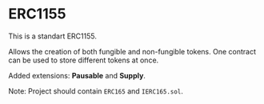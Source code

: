 # ERC1155
This is a standart ERC1155.

Allows the creation of both fungible and non-fungible tokens. One contract can be used to store different tokens at once.

Added extensions: **Pausable** and **Supply**.

Note: Project should contain `ERC165` and `IERC165.sol`.
